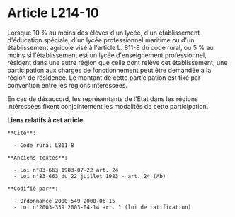 # Article L214-10

Lorsque 10 % au moins des élèves d'un lycée, d'un établissement d'éducation spéciale, d'un lycée professionnel maritime ou
d'un établissement agricole visé à l'article L. 811-8 du code rural, ou 5 % au moins si l'établissement est un lycée
d'enseignement professionnel, résident dans une autre région que celle dont relève cet établissement, une participation aux
charges de fonctionnement peut être demandée à la région de résidence. Le montant de cette participation est fixé par
convention entre les régions intéressées.

En cas de désaccord, les représentants de l'Etat dans les régions intéressées fixent conjointement les modalités de cette
participation.

**Liens relatifs à cet article**

	**Cite**:

	  - Code rural L811-8

	**Anciens textes**:

	  - Loi n°83-663 1983-07-22 art. 24
	  - Loi n°83-663 du 22 juillet 1983 - art. 24 (Ab)

	**Codifié par**:

	  - Ordonnance 2000-549 2000-06-15
	  - Loi n°2003-339 2003-04-14 art. 1 (loi de ratification)
